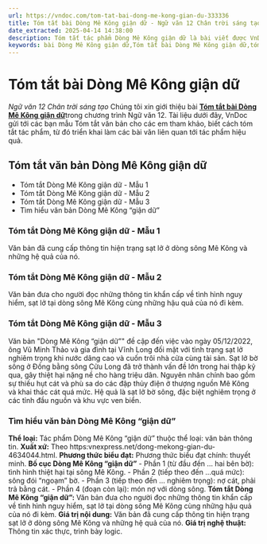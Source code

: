 ```yaml
---
url: https://vndoc.com/tom-tat-bai-dong-me-kong-gian-du-333336
title: Tóm tắt bài Dòng Mê Kông giận dữ - Ngữ văn 12 Chân trời sáng tạo - VnDoc.com
date_extracted: 2025-04-14 14:38:00
description: Tóm tắt tác phẩm Dòng Mê Kông giận dữ là bài viết được VnDoc biên soạn và đăng tải với các mẫu tóm tắt ngắn nhất, phục vụ bài học môn Ngữ Văn 12 Chân trời sáng tạo
keywords: bài Dòng Mê Kông giận dữ,Tóm tắt bài Dòng Mê Kông giận dữ,tóm tắt ngữ văn 12,Tóm tắt Dòng Mê Kông giận dữ ngắn gọn,Tóm tắt Dòng Mê Kông giận dữ hay nhất,Tóm tắt Dòng Mê Kông giận dữ siêu ngắn,tóm tắt văn 12 Chân trời sáng tạo,tóm tắt tác phẩm ngữ văn 12,tóm tắt ngữ văn 12 Chân trời sáng tạo,Tóm tắt văn bản Dòng Mê Kông giận dữ,Dòng Mê Kông giận dữ
---
```


# Tóm tắt bài Dòng Mê Kông giận dữ
 _Ngữ văn 12 Chân trời sáng tạo_
Chúng tôi xin giới thiệu bài [**Tóm tắt bài Dòng Mê Kông giận dữ**](<https://vndoc.com/tom-tat-bai-dong-me-kong-gian-du-333336>)trong chương trình Ngữ văn 12. Tài liệu dưới đây, VnDoc gửi tới các bạn mẫu Tóm tắt văn bản cho các em tham khảo, biết cách tóm tắt tác phẩm, từ đó triển khai làm các bài văn liên quan tới tác phẩm hiệu quả.
## Tóm tắt văn bản Dòng Mê Kông giận dữ
  * Tóm tắt Dòng Mê Kông giận dữ - Mẫu 1
  * Tóm tắt Dòng Mê Kông giận dữ - Mẫu 2
  * Tóm tắt Dòng Mê Kông giận dữ - Mẫu 3
  * Tìm hiểu văn bản Dòng Mê Kông “giận dữ”

### **Tóm tắt Dòng Mê Kông giận dữ - Mẫu 1**
Văn bản đã cung cấp thông tin hiện trạng sạt lở ở dòng sông Mê Kông và những hệ quả của nó.
### **Tóm tắt Dòng Mê Kông giận dữ - Mẫu 2**
Văn bản đưa cho người đọc những thông tin khẩn cấp về tình hình nguy hiểm, sạt lở tại dòng sông Mê Kông cùng những hậu quả của nó đi kèm.
### **Tóm tắt Dòng Mê Kông giận dữ - Mẫu 3**
Văn bản "Dòng Mê Kông “giận dữ”" đề cập đến việc vào ngày 05/12/2022, ông Vũ Minh Thảo và gia đình tại Vĩnh Long đối mặt với tình trạng sạt lở nghiêm trọng khi nước dâng cao và cuốn trôi nhà cửa cùng tài sản. Sạt lở bờ sông ở Đồng bằng sông Cửu Long đã trở thành vấn đề lớn trong hai thập kỷ qua, gây thiệt hại nặng nề cho hàng triệu dân. Nguyên nhân chính bao gồm sự thiếu hụt cát và phù sa do các đập thủy điện ở thượng nguồn Mê Kông và khai thác cát quá mức. Hệ quả là sạt lở bờ sông, đặc biệt nghiêm trọng ở các tỉnh đầu nguồn và khu vực ven biển.
### **Tìm hiểu văn bản Dòng Mê Kông “giận dữ”**
**Thể loại:** Tác phẩm Dòng Mê Kông “giận dữ” thuộc thể loại: văn bản thông tin.
**Xuất xứ:** Theo https:vnexpress.net/dong-mekong-gian-du-4634044.html.
**Phương thức biểu đạt:** Phương thức biểu đạt chính: thuyết minh.
**Bố cục Dòng Mê Kông “giận dữ”**
\- Phần 1 \(từ đầu đến … hai bên bờ\): tình hình thiệt hại tại sông Mê Kông.
\- Phần 2 \(tiếp theo đến …quá mức\): sông đói “ngoạm” bờ.
\- Phần 3 \(tiếp theo đến … nghiêm trọng\): nợ cát, phải trả bằng cát.
\- Phần 4 \(đoạn còn lại\): món nợ với dòng sông.
**Tóm tắt Dòng Mê Kông “giận dữ”:** Văn bản đưa cho người đọc những thông tin khẩn cấp về tình hình nguy hiểm, sạt lở tại dòng sông Mê Kông cùng những hậu quả của nó đi kèm.
**Giá trị nội dung:** Văn bản đã cung cấp thông tin hiện trạng sạt lở ở dòng sông Mê Kông và những hệ quả của nó.
**Giá trị nghệ thuật:** Thông tin xác thực, trình bày logic.
